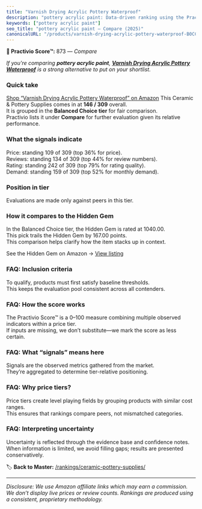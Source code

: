 ```yaml
---
title: "Varnish Drying Acrylic Pottery Waterproof"
description: "pottery acrylic paint: Data-driven ranking using the Practivio Score™. Positioned by quality, value, demand, findability, momentum."
keywords: ["pottery acrylic paint"]
seo_title: "pottery acrylic paint — Compare (2025)"
canonicalURL: "/products/varnish-drying-acrylic-pottery-waterproof-B0CCP2FSL7/"
---
```


**🛒 Practivio Score™:** 873 — _Compare_


*If you're comparing **pottery acrylic paint**, **[Varnish Drying Acrylic Pottery Waterproof](https://www.amazon.com/dp/B0CCP2FSL7?tag=practivio-20)** is a strong alternative to put on your shortlist.*
### Quick take
[Shop “Varnish Drying Acrylic Pottery Waterproof” on Amazon](https://www.amazon.com/dp/B0CCP2FSL7?tag=practivio-20)
This Ceramic & Pottery Supplies comes in at **146 / 309** overall.  
It is grouped in the **Balanced Choice tier** for fair comparison.  
Practivio lists it under **Compare** for further evaluation given its relative performance.

### What the signals indicate
Price: standing 109 of 309 (top 36% for price).  
Reviews: standing 134 of 309 (top 44% for review numbers).  
Rating: standing 242 of 309 (top 79% for rating quality).  
Demand: standing 159 of 309 (top 52% for monthly demand).

### Position in tier
Evaluations are made only against peers in this tier.

### How it compares to the Hidden Gem
In the Balanced Choice tier, the Hidden Gem is rated at 1040.00.  
This pick trails the Hidden Gem by 167.00 points.  
This comparison helps clarify how the item stacks up in context.  

See the Hidden Gem on Amazon → [View listing](https://www.amazon.com/dp/B075L8LCTG?tag=practivio-20)

### FAQ: Inclusion criteria
To qualify, products must first satisfy baseline thresholds.  
This keeps the evaluation pool consistent across all contenders.

### FAQ: How the score works
The Practivio Score™ is a 0–100 measure combining multiple observed indicators within a price tier.  
If inputs are missing, we don’t substitute—we mark the score as less certain.

### FAQ: What “signals” means here
Signals are the observed metrics gathered from the market.  
They’re aggregated to determine tier-relative positioning.

### FAQ: Why price tiers?
Price tiers create level playing fields by grouping products with similar cost ranges.  
This ensures that rankings compare peers, not mismatched categories.

### FAQ: Interpreting uncertainty
Uncertainty is reflected through the evidence base and confidence notes.  
When information is limited, we avoid filling gaps; results are presented conservatively.

<!-- Missing template for Compare/CompareWithinPriceClass -->


🏷️ **Back to Master:** [/rankings/ceramic-pottery-supplies/](/rankings/ceramic-pottery-supplies/)

---
_Disclosure: We use Amazon affiliate links which may earn a commission. We don’t display live prices or review counts. Rankings are produced using a consistent, proprietary methodology._

